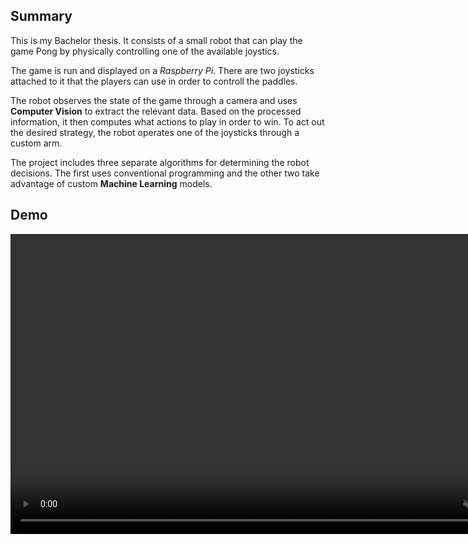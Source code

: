 <div id="home">
  <h2>Summary</h2>
  <div>
    <p>This is my Bachelor thesis. It consists of a small robot that can play the game Pong by physically controlling one of the available joystics.</p>
    <p>The game is run and displayed on a <i>Raspberry Pi</i>. There are two joysticks attached to it that the players can use in order to controll the paddles.</p>
    <p>
      The robot observes the state of the game through a camera and uses <b>Computer Vision</b> to extract the relevant data.
      Based on the processed information, it then computes what actions to play in order to win.
      To act out the desired strategy, the robot operates one of the joysticks through a custom arm.
    </p>
    <p>
      The project includes three separate algorithms for determining the robot decisions.
      The first uses conventional programming and the other two take advantage of custom <b>Machine Learning</b> models.
    </p>
  </div>

  <h2>Demo</h2>
  <video width="852" height="480" autoplay muted loop>
    <source src="resources/demo.mp4" type="video/mp4">
    Your browser does not support this video.
  </video>
</div>
